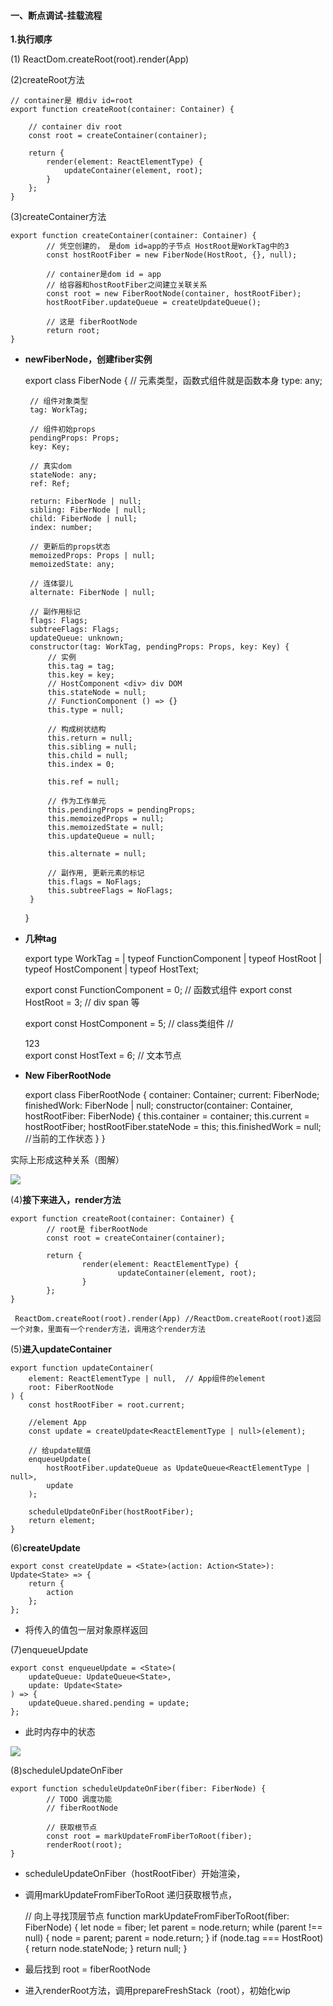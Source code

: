#### 一、断点调试-挂载流程 ####

**1.执行顺序**

(1)
    ReactDom.createRoot(root).render(App)

(2)createRoot方法

    // container是 根div id=root
	export function createRoot(container: Container) {

	    // container div root
	    const root = createContainer(container);

	    return {
	        render(element: ReactElementType) {
	            updateContainer(element, root);
	        }
	    };
	}

(3)createContainer方法

	export function createContainer(container: Container) {
	        // 凭空创建的， 是dom id=app的子节点 HostRoot是WorkTag中的3
	        const hostRootFiber = new FiberNode(HostRoot, {}, null);
	
	        // container是dom id = app
	        // 给容器和hostRootFiber之间建立关联关系
	        const root = new FiberRootNode(container, hostRootFiber);
	        hostRootFiber.updateQueue = createUpdateQueue();
	
	        // 这是 fiberRootNode
	        return root;
	}


 - **newFiberNode，创建fiber实例**

	export class FiberNode {
	    // 元素类型，函数式组件就是函数本身
	    type: any;
	
	    // 组件对象类型
	    tag: WorkTag;
	
	    // 组件初始props
	    pendingProps: Props;
	    key: Key;
	
	    // 真实dom
	    stateNode: any;
	    ref: Ref;
	
	    return: FiberNode | null;
	    sibling: FiberNode | null;
	    child: FiberNode | null;
	    index: number;
	
	    // 更新后的props状态
	    memoizedProps: Props | null;
	    memoizedState: any;
	
	    // 连体婴儿
	    alternate: FiberNode | null;
	
	    // 副作用标记
	    flags: Flags;
	    subtreeFlags: Flags;
	    updateQueue: unknown;
	    constructor(tag: WorkTag, pendingProps: Props, key: Key) {
	        // 实例
	        this.tag = tag;
	        this.key = key;
	        // HostComponent <div> div DOM
	        this.stateNode = null;
	        // FunctionComponent () => {}
	        this.type = null;
	
	        // 构成树状结构
	        this.return = null;
	        this.sibling = null;
	        this.child = null;
	        this.index = 0;
	
	        this.ref = null;
	
	        // 作为工作单元
	        this.pendingProps = pendingProps;
	        this.memoizedProps = null;
	        this.memoizedState = null;
	        this.updateQueue = null;
	
	        this.alternate = null;
	
	        // 副作用, 更新元素的标记
	        this.flags = NoFlags;
	        this.subtreeFlags = NoFlags;
	    }
	}

- **几种tag**
	
	export type WorkTag =
	    | typeof FunctionComponent
	    | typeof HostRoot
	    | typeof HostComponent
	    | typeof HostText;
	
	export const FunctionComponent = 0;   // 函数式组件
	export const HostRoot = 3;   // div span 等
	
	export const HostComponent = 5;  // class类组件
	// <div>123</div>
	export const HostText = 6;   // 文本节点

- **New FiberRootNode**

	export class FiberRootNode {
	    container: Container;
	    current: FiberNode;
	    finishedWork: FiberNode | null;
	    constructor(container: Container, hostRootFiber: FiberNode) {
	        this.container = container;
	        this.current = hostRootFiber;
	        hostRootFiber.stateNode = this;
	        this.finishedWork = null; //当前的工作状态
	    }
	}

实际上形成这种关系（图解）

![](./images/react3.png)

(4)**接下来进入，render方法**
	
	export function createRoot(container: Container) {
	        // root是 fiberRootNode
	        const root = createContainer(container);
	        
	        return {
	                render(element: ReactElementType) {
	                        updateContainer(element, root);
	                }
	        };
	}

     ReactDom.createRoot(root).render(App) //ReactDom.createRoot(root)返回一个对象，里面有一个render方法，调用这个render方法

(5)**进入updateContainer**

	export function updateContainer(
	    element: ReactElementType | null,  // App组件的element
	    root: FiberRootNode
	) {
	    const hostRootFiber = root.current;
	    
	    //element App
	    const update = createUpdate<ReactElementType | null>(element);
	
	    // 给update赋值
	    enqueueUpdate(
	        hostRootFiber.updateQueue as UpdateQueue<ReactElementType | null>,
	        update
	    );
	    
	    scheduleUpdateOnFiber(hostRootFiber);
	    return element;
	}

(6)**createUpdate**

	export const createUpdate = <State>(action: Action<State>): Update<State> => {
	    return {
	        action
	    };
	};

 - 将传入的值包一层对象原样返回

(7)enqueueUpdate

	export const enqueueUpdate = <State>(
	    updateQueue: UpdateQueue<State>,
	    update: Update<State>
	) => {
	    updateQueue.shared.pending = update;
	};

- 此时内存中的状态

![](./images/react4.png)

(8)scheduleUpdateOnFiber

	export function scheduleUpdateOnFiber(fiber: FiberNode) {
	        // TODO 调度功能
	        // fiberRootNode
	        
	        // 获取根节点
	        const root = markUpdateFromFiberToRoot(fiber);
	        renderRoot(root);
	}

- scheduleUpdateOnFiber（hostRootFiber）开始渲染，

- 调用markUpdateFromFiberToRoot 递归获取根节点，

	// 向上寻找顶层节点
	function markUpdateFromFiberToRoot(fiber: FiberNode) {
	    let node = fiber;
	    let parent = node.return;
	    while (parent !== null) {
	        node = parent;
	        parent = node.return;
	    }
	    if (node.tag === HostRoot) {
	        return node.stateNode;
	    }
	    return null;
	}

- 最后找到 root = fiberRootNode

- 进入renderRoot方法，调用prepareFreshStack（root），初始化wip 